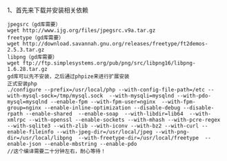 1、首先来下载并安装相关依赖

    jpegsrc（gd库需要）
    wget http://www.ijg.org/files/jpegsrc.v9a.tar.gz
    freetype（gd库需要） 
    wget http://download.savannah.gnu.org/releases/freetype/ft2demos-2.5.3.tar.gz
    libpng（gd库需要）
    wget ftp://ftp.simplesystems.org/pub/png/src/libpng16/libpng-1.6.28.tar.gz
    gd库可以先不安装，之后通过phpize来进行扩展安装
    正式安装php
    ./configure --prefix=/usr/local/php --with-config-file-path=/etc --with-mysql-sock=/tmp/mysql.sock  --with-mysqli=mysqlnd --with-pdo-mysql=mysqlnd --enable-fpm --with-fpm-user=nginx  --with-fpm-group=nginx --enable-inline-optimization --disable-debug --disable-rpath --enable-shared  --enable-soap  --with-libdir=lib64  --with-xmlrpc --with-openssl --enable-sockets --with-mhash --with-pcre-regex --with-sqlite3 --with-zlib --with-iconv --with-bz2 --with-curl --enable-fileinfo --with-jpeg-dir=/usr/local/jpeg --with-png-dir=/usr/local/libpng  --with-freetype-dir=/usr/local/freetype  --enable-json --enable-mbstring --enable-pdo
    //这个编译需要二十分钟左右，耐心等待！